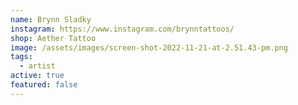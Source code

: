 ```yaml
---
name: Brynn Sladky
instagram: https://www.instagram.com/brynntattoos/
shop: Aether Tattoo
image: /assets/images/screen-shot-2022-11-21-at-2.51.43-pm.png
tags:
  - artist
active: true
featured: false
---
```

